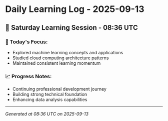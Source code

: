 # Daily Learning Log - 2025-09-13

## 📅 Saturday Learning Session - 08:36 UTC

### 🎯 Today's Focus:
- Explored machine learning concepts and applications
- Studied cloud computing architecture patterns
- Maintained consistent learning momentum

### 📈 Progress Notes:
- Continuing professional development journey
- Building strong technical foundation
- Enhancing data analysis capabilities

---
*Generated at 08:36 UTC on 2025-09-13*
